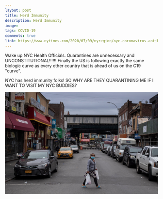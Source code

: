 ```yaml
---
layout: post
title: Herd Immunity
description: Herd Immunity
image: 
tags: COVID-19
comments: true
link: https://www.nytimes.com/2020/07/09/nyregion/nyc-coronavirus-antibodies.html
---
```

Wake up NYC Health Officials. Quarantines are unnecessary and UNCONSTITUTIONAL!!!!!! Finally the US is following exactly the same biologic curve as every other country that is ahead of us on the C19 "curve".

NYC has herd immunity folks! SO WHY ARE THEY QUARANTINING ME IF I WANT TO VISIT MY NYC BUDDIES?

![](/../../assets/images/post-images/herd/40d01b29513f1dc080c7e0efef37cc94.jpg)
